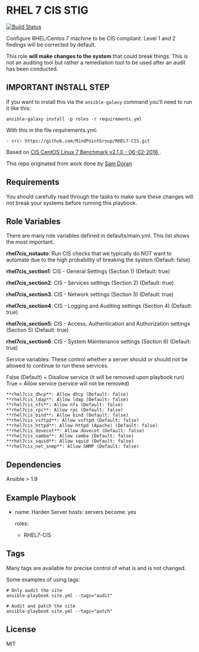 RHEL 7 CIS STIG
================

[![Build Status](https://travis-ci.org/daswars/RHEL7-CIS.svg?branch=devel)](https://travis-ci.org/daswars/RHEL7-CIS)


Configure RHEL/Centos 7 machine to be CIS compliant. Level 1 and 2 findings will be corrected by default.

This role **will make changes to the system** that could break things. This is not an auditing tool but rather a remediation tool to be used after an audit has been conducted.

## IMPORTANT INSTALL STEP

If you want to install this via the `ansible-galaxy` command you'll need to run it like this:

`ansible-galaxy install -p roles -r requirements.yml`

With this in the file requirements.yml:

```
- src: https://github.com/MindPointGroup/RHEL7-CIS.git
```

Based on [CIS CentOS Linux 7 Benchmark v2.1.0 - 06-02-2016 ](https://community.cisecurity.org/collab/public/index.php).

This repo originated from work done by [Sam Doran](https://github.com/samdoran/ansible-role-stig)

Requirements
------------

You should carefully read through the tasks to make sure these changes will not break your systems before running this playbook.

Role Variables
--------------
There are many role variables defined in defaults/main.yml. This list shows the most important.

**rhel7cis_notauto**: Run CIS checks that we typically do NOT want to automate due to the high probability of breaking the system (Default: false)

**rhel7cis_section1**: CIS - General Settings (Section 1) (Default: true)

**rhel7cis_section2**: CIS - Services settings (Section 2) (Default: true)

**rhel7cis_section3**: CIS - Network settings (Section 3) (Default: true)

**rhel7cis_section4**: CIS - Logging and Auditing settings (Section 4) (Default: true)

**rhel7cis_section5**: CIS - Access, Authentication and Authorization settings (Section 5) (Default: true)

**rhel7cis_section6**: CIS - System Maintenance settings (Section 6) (Default: true)

Service variables: These control whether a server should or should not be allowed to continue to run these services.

False (Default) = Disallow service (it will be removed upon playbook run)
True = Allow service (service will not be removed)

    **rhel7cis_dhcp**: Allow dhcp (Default: false)
    **rhel7cis_ldap**: Allow ldap (Default: false)
    **rhel7cis_nfs**: Allow nfs (Default: false)
    **rhel7cis_rpc**: Allow rpc (Default: false)
    **rhel7cis_bind**: Allow bind (Default: false)
    **rhel7cis_vsftpd**: Allow vsftpd (Default: false)
    **rhel7cis_httpd**: Allow httpd (Apache) (Default: false)
    **rhel7cis_dovecot**: Allow dovecot (Default: false)
    **rhel7cis_samba**: Allow samba (Default: false)
    **rhel7cis_squid**: Allow squid (Default: false)
    **rhel7cis_net_snmp**: Allow SNMP (Default: false)


Dependencies
------------

Ansible > 1.9

Example Playbook
-------------------------

- name: Harden Server
  hosts: servers
  become: yes

  roles:
    - RHEL7-CIS

Tags
----
Many tags are available for precise control of what is and is not changed.

Some examples of using tags:

    # Only audit the site
    ansible-playbook site.yml --tags="audit"

    # Audit and patch the site
    ansible-playbook site.yml --tags="patch"


License
-------

MIT
